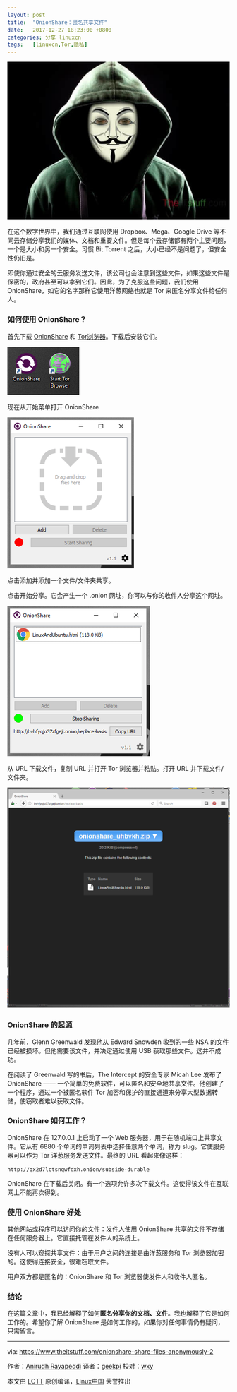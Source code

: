 ```yaml
---
layout: post
title:	"OnionShare：匿名共享文件"
date:	2017-12-27 18:23:00 +0800 
categories:	分享 linuxcn 
tags:	[linuxcn,Tor,隐私]
---
```



![](/Asserts/Images/album/201712/26/182529sfrrddfthxheehhn.jpg)


在这个数字世界中，我们通过互联网使用 Dropbox、Mega、Google Drive 等不同云存储分享我们的媒体、文档和重要文件。但是每个云存储都有两个主要问题，一个是大小和另一个安全。习惯 Bit Torrent 之后，大小已经不是问题了，但安全性仍旧是。


即使你通过安全的云服务发送文件，该公司也会注意到这些文件，如果这些文件是保密的，政府甚至可以拿到它们。因此，为了克服这些问题，我们使用 OnionShare，如它的名字那样它使用洋葱网络也就是 Tor 来匿名分享文件给任何人。


### 如何使用 **OnionShare**？


首先下载 [OnionShare](https://onionshare.org/) 和 [Tor浏览器](https://www.torproject.org/projects/torbrowser.html.en)。下载后安装它们。


[![install onionshare and tor browser](/Asserts/Images/album/201712/26/182530v1t2tcn4a1hchwcc.png)](http://www.theitstuff.com/wp-content/uploads/2017/12/Icons.png)


现在从开始菜单打开 OnionShare


[![onionshare share files anonymously](/Asserts/Images/album/201712/26/182530nd0bztjjcdbdzezt.png)](http://www.theitstuff.com/wp-content/uploads/2017/12/Onion-Share.png)


点击添加并添加一个文件/文件夹共享。


点击开始分享。它会产生一个 .onion 网址，你可以与你的收件人分享这个网址。


[![share file with onionshare anonymously](/Asserts/Images/album/201712/26/182531r02052b2bzajmx2m.png)](http://www.theitstuff.com/wp-content/uploads/2017/12/With-Link.png)


从 URL 下载文件，复制 URL 并打开 Tor 浏览器并粘贴。打开 URL 并下载文件/文件夹。


[![receive file with onionshare anonymously](/Asserts/Images/album/201712/26/182532id6p4yf44fa6478y.png)](http://www.theitstuff.com/wp-content/uploads/2017/12/Tor.png)


### OnionShare 的起源


几年前，Glenn Greenwald 发现他从 Edward Snowden 收到的一些 NSA 的文件已经被损坏。但他需要该文件，并决定通过使用 USB 获取那些文件。这并不成功。


在阅读了 Greenwald 写的书后，The Intercept 的安全专家 Micah Lee 发布了 OnionShare —— 一个简单的免费软件，可以匿名和安全地共享文件。他创建了一个程序，通过一个被匿名软件 Tor 加密和保护的直接通道来分享大型数据转储，使窃取者难以获取文件。


### OnionShare 如何工作？


OnionShare 在 127.0.0.1 上启动了一个 Web 服务器，用于在随机端口上共享文件。它从有 6880 个单词的单词列表中选择任意两个单词，称为 slug。它使服务器可以作为 Tor 洋葱服务发送文件。最终的 URL 看起来像这样：



```
http://qx2d7lctsnqwfdxh.onion/subside-durable

```

OnionShare 在下载后关闭。有一个选项允许多次下载文件。这使得该文件在互联网上不能再次得到。


### 使用 OnionShare 好处


其他网站或程序可以访问你的文件：发件人使用 OnionShare 共享的文件不存储在任何服务器上。它直接托管在发件人的系统上。


没有人可以窥探共享文件：由于用户之间的连接是由洋葱服务和 Tor 浏览器加密的。这使得连接安全，很难窃取文件。


用户双方都是匿名的：OnionShare 和 Tor 浏览器使发件人和收件人匿名。


### 结论


在这篇文章中，我已经解释了如何**匿名分享你的文档、文件**。我也解释了它是如何工作的。希望你了解 OnionShare 是如何工作的，如果你对任何事情仍有疑问，只需留言。




---


via: <https://www.theitstuff.com/onionshare-share-files-anonymously-2>


作者：[Anirudh Rayapeddi](https://www.theitstuff.com) 译者：[geekpi](https://github.com/geekpi) 校对：[wxy](https://github.com/wxy)


本文由 [LCTT](https://github.com/LCTT/TranslateProject) 原创编译，[Linux中国](https://linux.cn/) 荣誉推出
